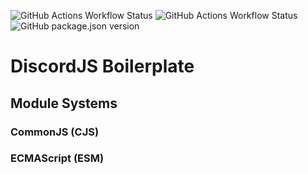 ![GitHub Actions Workflow Status](https://img.shields.io/github/actions/workflow/status/YakkaDev/DiscordJS-Dual-Boilerplate/nodejs-deploy.yml?branch=main&style=for-the-badge&logo=npm&label=NPM)
![GitHub Actions Workflow Status](https://img.shields.io/github/actions/workflow/status/YakkaDev/DiscordJS-Dual-Boilerplate/docker-deploy.yml?branch=main&style=for-the-badge&logo=docker&label=Docker)
![GitHub package.json version](https://img.shields.io/github/package-json/v/YakkaDev/DiscordJS-Dual-Boilerplate?style=for-the-badge&logoColor=github)

# DiscordJS Boilerplate
 
## Module Systems
### CommonJS (CJS)


### ECMAScript (ESM)

<!-- Security scan triggered at 2025-09-02 03:18:57 -->